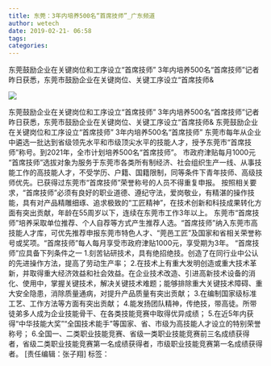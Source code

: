 ```yaml
---
title: 东莞：3年内培养500名“首席技师”_广东频道
author: wetech
date: 2019-02-21- 06:58
tags: 
categories: 
---
```

东莞鼓励企业在关键岗位和工序设立“首席技师” 3年内培养500名“首席技师”记者昨日获悉，东莞市鼓励企业在关键岗位、关键工序设立“首席技师&
<!-- more -->
                
<img align="center" border="0" src="http://p2.ifengimg.com/a/2016/0810/204c433878d5cf9size1_w16_h16.png" />
                
                
            
东莞鼓励企业在关键岗位和工序设立“首席技师” 3年内培养500名“首席技师”记者昨日获悉，东莞市鼓励企业在关键岗位、关键工序设立“首席技师&
东莞鼓励企业在关键岗位和工序设立“首席技师” 3年内培养500名“首席技师”
东莞市每年从企业中遴选一批达到省级领先水平和市级顶尖水平的技能人才，授予东莞市“首席技师”称号。到2021年，全市计划培养500名“首席技师”。
市政府津贴每月1000元
“首席技师”选拔对象为服务于东莞市各类所有制经济、社会组织生产一线、从事技能工作的高技能人才，不受学历、户籍、国籍限制，同等条件下青年技师、高级技师优先。已获得过东莞市“首席技师”荣誉称号的人员不得重复申报。
按照相关要求，“首席技师”必须有良好的职业道德、遵纪守法，爱岗敬业，有精湛的操作技能，具有对产品精雕细琢、追求极致的“工匠精神”，在技术创新和科技成果转化方面有突出贡献，年龄在55周岁以下，连续在东莞市工作3年以上。
东莞市“首席技师”培养采取单位推荐、个人自荐等方式产生推荐人选。“首席技师”纳入东莞市高技能人才库，可优先推荐申报东莞市特色人才、“莞邑工匠”及国家和省相关荣誉称号或奖项。“首席技师”每人每月享受市政府津贴1000元，享受期为3年。
“首席技师”应具备下列条件之一
1.刻苦钻研技术，具有绝招绝技。创造了在同行业中公认的先进操作方法，提高了劳动生产率；
2.在技术上有重大发明创造或重大技术革新，并取得重大经济效益和社会效益。在企业技术改造、引进高新技术设备的消化、使用中，掌握关键技术，解决关键技术难题；能够排除重大关键技术障碍、重大安全隐患，消除质量通病，对提升产品质量有突出贡献；
3.在编制国家级标准工艺、工作方法等方面有突出贡献；
4.能发扬团队精神，传绝技，带高徒。所带徒弟多人成为企业技能骨干、在各类技能竞赛中取得优异成绩；
5.在近5年内获得“中华技能大奖”“全国技术能手”等国家、省、市级为高技能人才设立的特别荣誉称号；
6.全国一、二类职业技能竞赛、省级一类职业技能竞赛前三名成绩获得者，省级二类职业技能竞赛第一名成绩获得者，市级职业技能竞赛第一名成绩获得者。
[责任编辑：张子翔]
标签：
             
